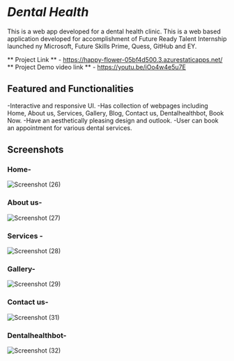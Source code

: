 # *Dental Health* #
This is a web app developed for a dental health clinic.
This is a web based application developed for accomplishment of Future Ready Talent Internship launched ny Microsoft, Future Skills Prime, Quess, GitHub and EY.

** Project Link ** - https://happy-flower-05bf4d500.3.azurestaticapps.net/
** Project Demo video link ** - https://youtu.be/iOo4w4e5u7E

## Featured and Functionalities
-Interactive and responsive UI.
-Has collection of webpages including Home, About us, Services, Gallery, Blog, Contact us, Dentalhealthbot, Book Now.
-Have an aesthetically pleasing design and outlook.
-User can book an appointment for various dental services. 

## Screenshots

### Home-

![Screenshot (26)](https://github.com/jahnavi82002/Dental-health-website/assets/137976606/55bff08b-e551-4df1-97d3-05e4ff576ae1)

### About us-

![Screenshot (27)](https://github.com/jahnavi82002/Dental-health-website/assets/137976606/eddacf2e-7ac4-4191-987d-599b624f9941)

### Services -

![Screenshot (28)](https://github.com/jahnavi82002/Dental-health-website/assets/137976606/86f4d688-c908-40fc-b4b9-7abd483152f5)

### Gallery-

![Screenshot (29)](https://github.com/jahnavi82002/Dental-health-website/assets/137976606/9424ff5e-d95a-4280-afde-571e43ce7920)

### Contact us-

![Screenshot (31)](https://github.com/jahnavi82002/Dental-health-website/assets/137976606/0937d1c4-8b27-4196-995d-884f792827d5)

### Dentalhealthbot-

![Screenshot (32)](https://github.com/jahnavi82002/Dental-health-website/assets/137976606/65d6d183-2b64-4bee-902a-d23dcf545e6e)


